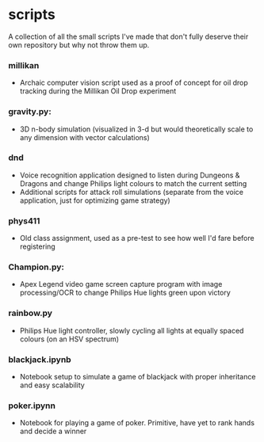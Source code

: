# scripts
A collection of all the small scripts I've made that don't fully deserve their own repository but why not throw them up.

### millikan
- Archaic computer vision script used as a proof of concept for oil drop tracking during the Millikan Oil Drop experiment

### gravity.py:
- 3D n-body simulation (visualized in 3-d but would theoretically scale to any dimension with vector calculations)

### dnd
- Voice recognition application designed to listen during Dungeons & Dragons and change Philips light colours to match the current setting
- Additional scripts for attack roll simulations (separate from the voice application, just for optimizing game strategy)

### phys411
- Old class assignment, used as a pre-test to see how well I'd fare before registering

### Champion.py:
- Apex Legend video game screen capture program with image processing/OCR to change Philips Hue lights green upon victory

### rainbow.py 
- Philips Hue light controller, slowly cycling all lights at equally spaced colours (on an HSV spectrum)

### blackjack.ipynb
- Notebook setup to simulate a game of blackjack with proper inheritance and easy scalability 

### poker.ipynn
- Notebook for playing a game of poker. Primitive, have yet to rank hands and decide a winner